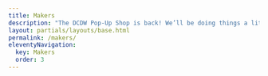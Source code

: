 ```yaml
---
title: Makers
description: "The DCDW Pop-Up Shop is back! We’ll be doing things a little differently: a 1-evening Pop-Up Block Party on Friday, October 8, 6–10 pm, in a new location — the beautiful Brookland Arts Walk — which has a lot more space. Are you a local maker with merch to sell? Submit an application form by Wednesday, September 1."
layout: partials/layouts/base.html
permalink: /makers/
eleventyNavigation:
  key: Makers
  order: 3
---
```


